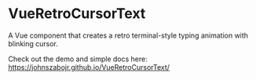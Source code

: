 # VueRetroCursorText
A Vue component that creates a retro terminal-style typing animation with blinking cursor.

Check out the demo and simple docs here: https://johnszabojr.github.io/VueRetroCursorText/
